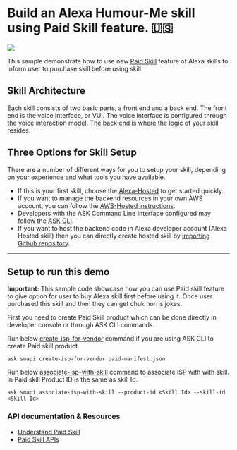 # Build an Alexa Humour-Me skill using Paid Skill feature. 🇺🇸
<img src="https://m.media-amazon.com/images/G/01/mobile-apps/dex/alexa/alexa-skills-kit/tutorials/quiz-game/header._TTH_.png" />

This sample demonstrate how to use new [Paid Skill](https://developer.amazon.com/es-MX/docs/alexa/paid-skills/overview.html) feature of Alexa skills to inform user to purchase skill before using skill.

## Skill Architecture
Each skill consists of two basic parts, a front end and a back end.
The front end is the voice interface, or VUI.
The voice interface is configured through the voice interaction model.
The back end is where the logic of your skill resides.

## Three Options for Skill Setup
There are a number of different ways for you to setup your skill, depending on your experience and what tools you have available.

 * If this is your first skill, choose the [Alexa-Hosted](https://developer.amazon.com/en-US/docs/alexa/hosted-skills/build-a-skill-end-to-end-using-an-alexa-hosted-skill.html) to get started quickly.
 * If you want to manage the backend resources in your own AWS account, you can follow the [AWS-Hosted instructions](https://developer.amazon.com/en-US/docs/alexa/custom-skills/host-a-custom-skill-as-an-aws-lambda-function.html).
 * Developers with the ASK Command Line Interface configured may follow the [ASK CLI](https://developer.amazon.com/en-US/docs/alexa/smapi/quick-start-alexa-skills-kit-command-line-interface.html).
 * If you want to host the backend code in Alexa developer account (Alexa Hosted skill) then you can directly create hosted skill by [importing Github repository](https://developer.amazon.com/en-US/docs/alexa/hosted-skills/alexa-hosted-skills-git-import.html).

---

## Setup to run this demo

**Important:** This sample code showcase how you can use Paid skill feature to give option for user to buy Alexa skill first before using it. Once user purchased this skill and then they can get chuk norris jokes.

First you need to create Paid Skill product which can be done directly in developer console or through ASK CLI commands.

Run below [create-isp-for-vendor](https://developer.amazon.com/en-US/docs/alexa/smapi/ask-cli-command-reference.html#create-isp-for-vendor-subcommand) command if you are using ASK CLI to create Paid skill product
```
ask smapi create-isp-for-vendor paid-manifest.json 
```
Run below [associate-isp-with-skill](https://developer.amazon.com/en-US/docs/alexa/smapi/ask-cli-command-reference.html#associate-isp-with-skill-subcommand) command to associate ISP with with skill. In Paid skill Product ID is the same as skill Id.

```
ask smapi associate-isp-with-skill --product-id <Skill Id> --skill-id <Skill Id>
```


### API documentation & Resources

- [Understand Paid Skill](https://developer.amazon.com/es-MX/docs/alexa/paid-skills/overview.html)
- [Paid Skill APIs](https://developer.amazon.com/es-MX/docs/alexa/paid-skills/reference.html)
